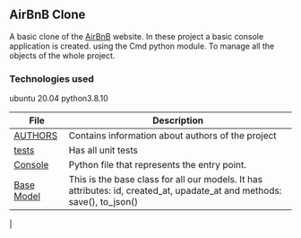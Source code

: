 ## AirBnB Clone

A basic clone of the [AirBnB](https://www.airbnb.com/) website. In these project a basic console application is created. using the Cmd python module.
To manage all the objects of the whole project.


### Technologies used
ubuntu 20.04
python3.8.10

|   **File**   |   **Description**   |
| -------------- | --------------------- |
|[AUTHORS](./AUTHORS) | Contains information about authors of the project |[models](./models) | Contains classes that are used for the entire project and OOP representation of data
|[tests](./tests) | Has all unit tests
|[Console](./console.py) | Python file that represents the entry point.
|[Base Model](./models/base_model.py) | This is the base class for all our models. It has attributes: id, created_at, upadate_at and methods: save(), to_json()
|

